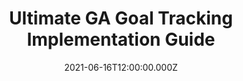 ---
title: Ultimate GA Goal Tracking Implementation Guide
description: "Welcome to our Google Analytics Goal Tracking guide! Today, we’re going to go over how you can track form submissions"
category: "Web Development"
tags:
    - "SEO"
    - "Web Development"
date: "2021-06-16T12:00:00.000Z"
path: "https://www.regexseo.com/blog/ultimate-ga-goal-tracking-implementation-guide/"
image: "/images/posts/ecommerce-cms-systems-review/featured.jpg"
draft: false
source: "external"
---